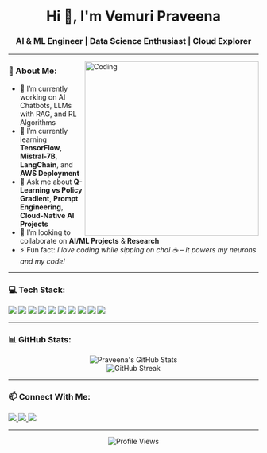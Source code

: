 <h1 align="center">Hi 👋, I'm Vemuri Praveena</h1>
<h3 align="center">AI & ML Engineer | Data Science Enthusiast | Cloud Explorer</h3>

---

<img align="right" alt="Coding" width="350" src="https://cdn.dribbble.com/users/1162077/screenshots/3848914/programmer.gif" />

### 🧠 About Me:

- 🔭 I’m currently working on AI Chatbots, LLMs with RAG, and RL Algorithms  
- 🌱 I’m currently learning **TensorFlow**, **Mistral-7B**, **LangChain**, and **AWS Deployment**  
- 💬 Ask me about **Q-Learning vs Policy Gradient**, **Prompt Engineering**, **Cloud-Native AI Projects**  
- 👯 I’m looking to collaborate on **AI/ML Projects** & **Research**  
- ⚡ Fun fact: *I love coding while sipping on chai ☕ – it powers my neurons and my code!*

---

### 💻 Tech Stack:

<p align="left">
  <img src="https://img.shields.io/badge/Python-3776AB?style=for-the-badge&logo=python&logoColor=white"/>
  <img src="https://img.shields.io/badge/Java-ED8B00?style=for-the-badge&logo=openjdk&logoColor=white"/>
  <img src="https://img.shields.io/badge/HTML-E34F26?style=for-the-badge&logo=html5&logoColor=white"/>
  <img src="https://img.shields.io/badge/CSS-1572B6?style=for-the-badge&logo=css3&logoColor=white"/>
  <img src="https://img.shields.io/badge/AWS-232F3E?style=for-the-badge&logo=amazonaws&logoColor=white"/>
  <img src="https://img.shields.io/badge/Docker-2496ED?style=for-the-badge&logo=docker&logoColor=white"/>
  <img src="https://img.shields.io/badge/SQL-4479A1?style=for-the-badge&logo=mysql&logoColor=white"/>
  <img src="https://img.shields.io/badge/Apache%20Spark-E25A1C?style=for-the-badge&logo=apachespark&logoColor=white"/>
  <img src="https://img.shields.io/badge/Seaborn-3776AB?style=for-the-badge&logo=python&logoColor=white"/>
  <img src="https://img.shields.io/badge/Tableau-E97627?style=for-the-badge&logo=tableau&logoColor=white"/>
</p>

---

### 📊 GitHub Stats:

<p align="center">
  <img src="https://github-readme-stats.vercel.app/api?username=VEMURI-PRAVEENA&show_icons=true&theme=radical" alt="Praveena's GitHub Stats"/>
  <br/>
  <img src="https://github-readme-streak-stats.herokuapp.com/?user=VEMURI-PRAVEENA&theme=radical" alt="GitHub Streak"/>
</p>

---

### 📫 Connect With Me:

<p>
  <a href="mailto:vempuripraveena2226@gmail.com">
    <img src="https://img.shields.io/badge/Email-D14836?style=for-the-badge&logo=gmail&logoColor=white" />
  </a>
  <a href="https://www.linkedin.com/in/vemuri-praveena-22m26f11c">
    <img src="https://img.shields.io/badge/LinkedIn-0A66C2?style=for-the-badge&logo=linkedin&logoColor=white"/>
  </a>
  <a href="https://github.com/VEMURI-PRAVEENA">
    <img src="https://img.shields.io/badge/GitHub-181717?style=for-the-badge&logo=github&logoColor=white" />
  </a>
</p>

---

<!-- Optional: Visitors badge -->
<p align="center">
  <img src="https://komarev.com/ghpvc/?username=VEMURI-PRAVEENA&label=Profile%20views&color=0e75b6&style=flat" alt="Profile Views" />
</p>
